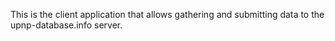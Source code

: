 This is the client application that allows gathering and submitting data to the upnp-database.info server.